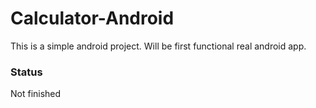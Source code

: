 # Calculator-Android
This is a simple android project. Will be first functional real android app.

### Status
Not finished